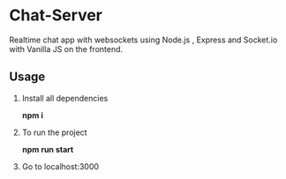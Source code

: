 # Chat-Server

Realtime chat app with websockets using Node.js , Express and Socket.io with Vanilla JS on the frontend.

## Usage

1. Install all dependencies 
  
   **npm i**
   
2. To run the project 

   **npm run start**
   
3.  Go to localhost:3000

